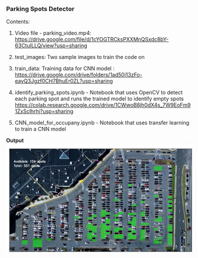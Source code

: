 ### Parking Spots Detector

Contents:

1. Video file - parking_video.mp4: https://drive.google.com/file/d/1cYOGTRCksPXXMnQSxdc8bY-63CtuILLQ/view?usp=sharing

2. test_images: Two sample images to train the code on

3. train_data: Training data for CNN model : https://drive.google.com/drive/folders/1ad50j13zFo-eayQ3Jgzf0CH7BhuEr0ZL?usp=sharing

4. identify_parking_spots.ipynb - Notebook that uses OpenCV to detect each parking spot and runs the trained model to identify empty spots https://colab.research.google.com/drive/1CWwoB8jh0dX4s_7W9EoFm91ZxSclhrhj?usp=sharing

5. CNN_model_for_occupany.ipynb - Notebook that uses transfer learning to train a CNN model

**Output**
![alt text](https://github.com/teja0508/Parking_Spot_detection/blob/master/1.PNG)


